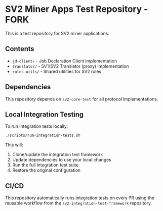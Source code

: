# SV2 Miner Apps Test Repository - FORK

This is a test repository for SV2 miner applications.

## Contents

- `jd-client/` - Job Declaration Client implementation
- `translator/` - SV1/SV2 Translator (proxy) implementation
- `roles-utils/` - Shared utilities for SV2 roles

## Dependencies

This repository depends on `sv2-core-test` for all protocol implementations.

## Local Integration Testing

To run integration tests locally:

```bash
./scripts/run-integration-tests.sh
```

This will:
1. Clone/update the integration test framework
2. Update dependencies to use your local changes
3. Run the full integration test suite
4. Restore the original configuration

## CI/CD

This repository automatically runs integration tests on every PR using the reusable workflow from the `sv2-integration-test-framework` repository.
